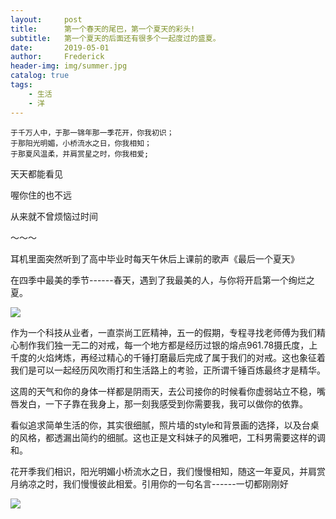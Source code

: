 ```yaml
---
layout:     post
title:      第一个春天的尾巴，第一个夏天的彩头! 
subtitle:   第一个夏天的后面还有很多个一起度过的盛夏。
date:       2019-05-01
author:     Frederick
header-img: img/summer.jpg
catalog: true
tags:
    - 生活
    - 洋
---
```


```
于千万人中，于那一锦年那一季花开，你我初识；
于那阳光明媚，小桥流水之日，你我相知；
于那夏风温柔，并肩赏星之时，你我相爱;
```

天天都能看见

喔你住的也不远

从来就不曾烦恼过时间

～～～

耳机里面突然听到了高中毕业时每天午休后上课前的歌声《最后一个夏天》

在四季中最美的季节------春天，遇到了我最美的人，与你将开启第一个绚烂之夏。

![](https://github.com/FrederickHou/FrederickHou.github.io/blob/master/img/summer1.jpg?raw=true)

作为一个科技从业者，一直崇尚工匠精神，五一的假期，专程寻找老师傅为我们精心制作我们独一无二的对戒，每一个地方都是经历过银的熔点961.78摄氏度，上千度的火焰烤炼，再经过精心的千锤打磨最后完成了属于我们的对戒。这也象征着我们是可以一起经历风吹雨打和生活路上的考验，正所谓千锤百炼最终才是精华。

这周的天气和你的身体一样都是阴雨天，去公司接你的时候看你虚弱站立不稳，嘴唇发白，一下子靠在我身上，那一刻我感受到你需要我，我可以做你的依靠。

看似追求简单生活的你，其实很细腻，照片墙的style和背景画的选择，以及台桌的风格，都透漏出简约的细腻。这也正是文科妹子的风雅吧，工科男需要这样的调和。

花开季我们相识，阳光明媚小桥流水之日，我们慢慢相知，随这一年夏风，并肩赏月纳凉之时，我们慢慢彼此相爱。引用你的一句名言------一切都刚刚好

![](https://github.com/FrederickHou/FrederickHou.github.io/blob/master/img/summer2.jpg?raw=true)




